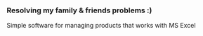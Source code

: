 ### Resolving my family & friends problems :)

Simple software for managing products that works with MS Excel